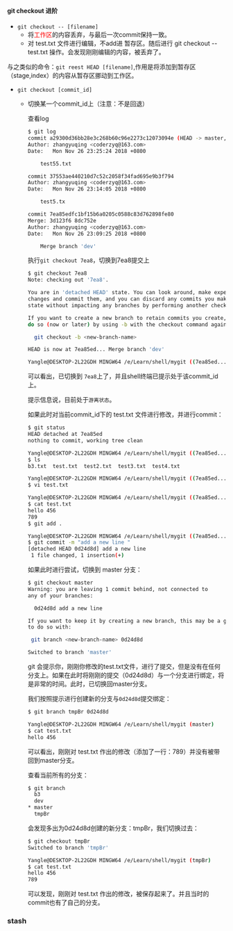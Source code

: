 #### git checkout 进阶

- `git checkout -- [filename]`
  - 将<font color="red">工作区</font>的内容丢弃，与最后一次commit保持一致。
  - 对 test.txt 文件进行编辑，不add进 暂存区。随后进行 git checkout -- test.txt 操作。会发现刚刚编辑的内容，被丢弃了。

与之类似的命令：`git reest HEAD [filename]`,作用是将添加到暂存区（stage,index）的内容从暂存区挪动到工作区。

- `git checkout [commit_id]`

  - 切换某一个commit_id上（注意：不是回退）

    查看log

    ```bash
    $ git log
    commit a29300d36bb28e3c268b60c96e2273c12073094e (HEAD -> master, dev)
    Author: zhangyuqing <coderzyq@163.com>
    Date:   Mon Nov 26 23:25:24 2018 +0800
    
        test55.txt
    
    commit 37553ae440210d7c52c2058f34fad695e9b3f794
    Author: zhangyuqing <coderzyq@163.com>
    Date:   Mon Nov 26 23:14:05 2018 +0800
    
        test5.tx
    
    commit 7ea85edfc1bf15b6a0205c0588c83d762898fe80
    Merge: 3d123f6 8dc752e
    Author: zhangyuqing <coderzyq@163.com>
    Date:   Mon Nov 26 23:09:25 2018 +0800
    
        Merge branch 'dev'
    ```

    执行`git checkout 7ea8`，切换到7ea8提交上

    ```bash
    $ git checkout 7ea8
    Note: checking out '7ea8'.
    
    You are in 'detached HEAD' state. You can look around, make experimental
    changes and commit them, and you can discard any commits you make in this
    state without impacting any branches by performing another checkout.
    
    If you want to create a new branch to retain commits you create, you may
    do so (now or later) by using -b with the checkout command again. Example:
    
      git checkout -b <new-branch-name>
    
    HEAD is now at 7ea85ed... Merge branch 'dev'
    
    Yangle@DESKTOP-2L22GDH MINGW64 /e/Learn/shell/mygit ((7ea85ed...))
    ```

    可以看出，已切换到 `7ea8`上了，并且shell终端已提示处于该commit_id上。

    提示信息说，目前处于`游离状态`。

    如果此时对当前commit_id下的 test.txt 文件进行修改，并进行commit：

    ```bash
    $ git status
    HEAD detached at 7ea85ed
    nothing to commit, working tree clean
    
    Yangle@DESKTOP-2L22GDH MINGW64 /e/Learn/shell/mygit ((7ea85ed...))
    $ ls
    b3.txt  test.txt  test2.txt  test3.txt  test4.txt
    
    Yangle@DESKTOP-2L22GDH MINGW64 /e/Learn/shell/mygit ((7ea85ed...))
    $ vi test.txt
    
    Yangle@DESKTOP-2L22GDH MINGW64 /e/Learn/shell/mygit ((7ea85ed...))
    $ cat test.txt
    hello 456
    789
    $ git add .
    
    Yangle@DESKTOP-2L22GDH MINGW64 /e/Learn/shell/mygit ((7ea85ed...))
    $ git commit -m "add a new line "
    [detached HEAD 0d24d8d] add a new line
     1 file changed, 1 insertion(+)
    ```

    如果此时进行尝试，切换到 master 分支：

    ```bash
    $ git checkout master
    Warning: you are leaving 1 commit behind, not connected to
    any of your branches:
    
      0d24d8d add a new line
    
    If you want to keep it by creating a new branch, this may be a good time
    to do so with:
    
     git branch <new-branch-name> 0d24d8d
    
    Switched to branch 'master'
    ```

    git 会提示你，刚刚你修改的test.txt文件，进行了提交，但是没有在任何分支上。如果在此时将刚刚的提交（0d24d8d）与一个分支进行绑定，将是非常的时间。此时，已切换回master分支。

    我们按照提示进行创建新的分支与`0d24d8d`提交绑定：

    ```bash
    $ git branch tmpBr 0d24d8d
    
    Yangle@DESKTOP-2L22GDH MINGW64 /e/Learn/shell/mygit (master)
    $ cat test.txt
    hello 456
    ```

    可以看出，刚刚对 test.txt 作出的修改（添加了一行：789）并没有被带回到master分支。

    查看当前所有的分支：

    ```bash
    $ git branch
      b3
      dev
    * master
      tmpBr
    ```

    会发现多出为0d24d8d创建的新分支：tmpBr，我们切换过去：

    ```bash
    $ git checkout tmpBr
    Switched to branch 'tmpBr'
    
    Yangle@DESKTOP-2L22GDH MINGW64 /e/Learn/shell/mygit (tmpBr)
    $ cat test.txt
    hello 456
    789
    ```

    可以发现，刚刚对 test.txt 作出的修改，被保存起来了。并且当时的commit也有了自己的分支。

### stash

